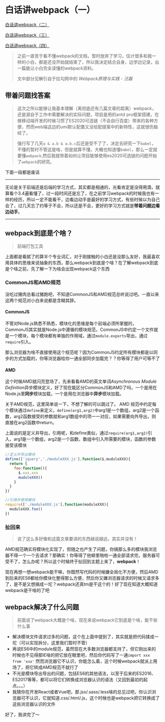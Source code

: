 # 白话讲webpack（一）

[白话讲webpack（二）](https://github.com/luoyang233/blog/blob/master/engineering/webpack2.md)

[白话讲webpack（三）](https://github.com/luoyang233/blog/blob/master/engineering/webpack3.md)

[白话讲webpack（四）](https://github.com/luoyang233/blog/blob/master/engineering/webpack4.md)

> 之前一直苦于看不懂webpack的文档，暂时放弃了学习，估计很多和我一样的小白，都是还没开始就结束了，所以我决定结合自身，边学边记录，出一篇能让小白完全读懂的webpack资料。
>
> 文中部分见解引自于拉勾网中的 *Webpack原理与实践 - 汪磊*

## 带着问题找答案

> 这次之所以能够让我基本理解（离彻底还有几篇文章的距离）webpack，还是源自于工作中需要解决的实际问题，项目是用的antd pro框架搭建，在做移动端开发的时候习惯了ES2020可选链（不会自行百度）带来的各种方便，然而web端这边的umi默认配置又没给配提案中的新特性，这就很伤脑经了。
>
> 强行写了几天`a & a.b & a.b.c`后还是受不了了，决定去研究一下`babel`，不懂的暂时不管这是啥，但是就算不懂，大概也知道懂`babel`，那么一定就要懂`webpack`,然后我就带着如何让项目能够使用es2020可选链的问题开始了`webpack`的研究。

下面一段都是废话

----

无论是关于前端还是后端的学习方式，其实都是相通的，光看肯定是没得用滴，就算看个3.4遍看懂了，过一段时间还是忘了，在之前学习webpack的时候我也有一样的经历，所以一定不能看干，边看边动手是最好的学习方式，有些时候以为自己会了，过几天忘了约等于不会，所以还是不会，更好的学习方式就是**带着问题边看边动手**。

---

## webpack到底是个啥？

> 前端打包工具

上面都是看腻了的算半个专业词汇，对于刚接触的小白还是没那么友好，我最喜欢用具体的思维来说抽象的东西，那么webpack到底是个啥？在了解webpack到底是个啥之前，先了解一下为啥会出现webpack这个东西

### CommonJS和AMD规范

没吃过猪肉总看过猪跑吧，不知道CommonJS和AMD规范总听说过吧。一直以来这两个规范对小白来说都是含糊其辞。

#### CommonJS

不管对Node.js熟悉不熟悉，模块化的思维是每个前端必须所掌握的，CommonJS其实就是Node.js中遵循的模块规范，CommonJS中约定一个文件就是一个模块，每个模块都有单独的作用域，通过`module.exports`导出，通过`require`引入。

那么浏览器为啥不直接使用这个规范呢？因为CommonJS约定所有模块都是以同步的方式加载的，你等浏览器给你一通全部同步加载完？？你等得了用户可等不了

#### AMD

这个时候AMD就闪亮登场了，先来看看AMD的英文单词*Asynchronous Module Definition*异步模块定义，好了现在能区分CommonJS和AMD了吗，一个是用在Node.js里**同步**模块加载，一个是用在浏览器中**异步**模块加载。

关于AMD规范，这里简单说一下，不想了解的可以跳过了。
​AMD 规范中约定每个模块通过`define`来定义，`define(arg1,arg2)`中arg1是一个数组，arg2是一个函数，arg2函数接受的参数就和arg1数组中的项一一对应，如果需要向外导出，则直接在arg2函数中return。

上面说的是定义并导出，引用呢，和define类似，通过`require(arg1,arg2)`引入，arg1是一个数组，arg2是一个函数，数组中引入所需要的模块，函数的参数接受该模块

```javascript
//定义并导出模块
define(['jquery','./moduleXXX.js'],function($,muduleXXX){
  return {
    foo:function(){
      $.xxx.xxx
      muduleXXX()
    }
  }
})

//引用并使用模块
require(['./moduleXXX.js'],function(moduleXXX){
  moduleXXX.foo()
})
```

### 扯回来		

> 说了这么多好像和这篇文章要讲的东西越说越远，其实并没有！

AMD规范确实将模块化实现了，但随之也产生了问题，你搞那么多的模块我浏览器不得一个一个去请求？那确实！你等得了他噼里啪啦一通全部请求完，服务器可受不了，怎么办呢？所以这个时候终于扯回到主题上来了，**webpack**！

现在再想一想webpack能干嘛，你既然写代码的时候嫌全局化不方便，然后AMD到后来的ES6都给你模块化整得那么方便，然后你又嫌浏览器请求的时候又请求多了，是不是又想搞成一坨？webpack还真tm是干这个的！好了现在知道大概知道webpack是干啥的了吧

## webpack解决了什么问题

> 前面说了webpack大概是个啥，现在来说webpack它到底是个啥，能干些什么事

- 解决模块文件请求过多的问题，这个在上面中提到了，其实就是把代码揉成一坨（可以实现拆分，这里我们暂时不管）
- 再说ES6中的module规范，虽然现在大多数浏览器都支持了，但它刚出来的时候也不见得那IE啥的把它放在眼里吧，然后你代码写了一通`import xxx from 'xxx'` 然而浏览器它不认识，你能怎么着，这个时候webpack就派上用场了，把它转成AMD规范不就行了
- 不光是模块导出导出的问题，包括ES6的其他语法，以至于后来的ES2016、ES2017等等，都可以将它们转换成浏览器认识的语法（又回到最初的起点。。。）
- 我猜你在开发React或者Vue吧，那.jsx/.sass/.less啥的总见过吧，你认识浏览器可不认识，它就知道.css/.html/.js，这个时候也是webpack把它转换成了这些浏览器认识的文件

好了，我讲完了～